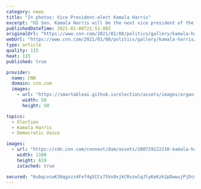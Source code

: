 ```yaml
---
category: news
title: "In photos: Vice President-elect Kamala Harris"
excerpt: "US Sen. Kamala Harris will be the next vice president of the United States, CNN projects. She will be the first woman to hold the office. She will also be the nation's first Black and South Asian vice president."
publishedDateTime: 2021-01-08T21:51:00Z
originalUrl: "https://www.cnn.com/2021/01/08/politics/gallery/kamala-harris/index.html"
webUrl: "https://www.cnn.com/2021/01/08/politics/gallery/kamala-harris/index.html"
type: article
quality: 115
heat: 115
published: true

provider:
  name: CNN
  domain: cnn.com
  images:
    - url: "https://smartableai.github.io/election/assets/images/organizations/cnn.com-50x50.jpg"
      width: 50
      height: 50

topics:
  - Election
  - Kamala Harris
  - Democratic Voice

images:
  - url: "https://cdn.cnn.com/cnnnext/dam/assets/200729122210-kamala-harris-april-2019-super-tease.jpg"
    width: 1100
    height: 619
    isCached: true

secured: "6ubqcvcwK36qgxzz4Fef4gSCCs75Vo0xjkCRvzwlqJlyKeKzk2pDwwujPjDcmQwzl3SOtujPNh3QjkfxdS8/p5fL1Qb35FYAL0gGH1x9a9Z52dsatE9wqFgbQkJwXY3vDpT3bF5ZvWiIJjtIY25YjnRex6+DpJa6QXXWxeN8poJLvhN7goVoL//AVzdyQ0rPH58weKxuojZ4CMH9UJauYGh+Sns7RClCHNMiANKIHNwYvntnSKDPlBJbVxl/7DOYUNFQeDsJ19q78wLCEjWw/yo7QcmbxxkWiUXMvWDtdZ53NNH1VWtmO3BMRLIUj5TqdV/Mxvn5NRgIHcUY1ssUQ6PkcQcd0oCUIZlIOJEZXuU=;mCoiGyHPeOMcLJbBR5qj+Q=="
---
```


